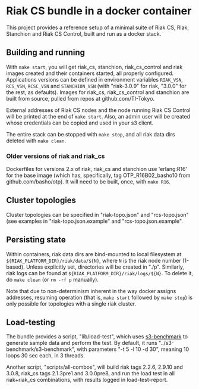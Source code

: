 # Riak CS bundle in a docker container

This project provides a reference setup of a minimal suite of Riak CS,
Riak, Stanchion and Riak CS Control, built and run as a docker stack.

## Building and running

With `make start`, you will get riak\_cs, stanchion, riak\_cs\_control
and riak images created and their containers started, all properly
configured.  Applications versions can be defined in environment
variables `RIAK_VSN`, `RCS_VSN`, `RCSC_VSN` and `STANCHION_VSN` (with
"riak-3.0.9" for riak, "3.0.0" for the rest, as defaults).  Images for
riak\_cs, riak\_cs\_control and stanchion are built from source,
pulled from repos at github.com/TI-Tokyo.

External addresses of Riak CS nodes and the node running Riak CS
Control will be printed at the end of `make start`.  Also, an admin user
will be created whose credentials can be copied and used in your s3 client.

The entire stack can be stopped with `make stop`, and all riak data
dirs deleted with `make clean`.

### Older versions of riak and riak_cs

Dockerfiles for versions 2.x of riak, riak\_cs and stanchion use
'erlang:R16' for the base image (which has, specifically, tag
OTP\_R16B02\_basho10 from github.com/basho/otp).  It will need to be
built, once, with `make R16`.

## Cluster topologies

Cluster topologies can be specified in "riak-topo.json" and
"rcs-topo.json" (see examples in "riak-topo.json.example" and
"rcs-topo.json.example".

## Persisting state

Within containers, riak data dirs are bind-mounted to local filesystem
at `${RIAK_PLATFORM_DIR}/riak/data/${N}`, where `N` is the riak node
number (1-based).  Unless explicitly set, directories will be created
in "./p".  Similarly, riak logs can be found at
`${RIAK_PLATFORM_DIR}/riak/logs/${N}`.  To delete it, do `make clean`
(or `rm -rf p` manually).

Note that due to non-determinism inherent in the way docker assigns
addresses, resuming operation (that is, `make start` followed by `make
stop`) is only possible for topologies with a
single riak cluster.

## Load-testing

The bundle provides a script, "lib/load-test", which uses
[s3-benchmark](https://github.com/TI-Tokyo/s3-benchmark) to generate
sample data and perform the test.  By default, it runs
"../s3-benchmark/s3-benchmark", with parameters "-t 5 -l 10 -d 30",
meaning 10 loops 30 sec each, in 3 threads.

Another script, "scripts/all-combos", will build riak tags 2.2.6,
2.9.10 and 3.0.8, riak\_cs tags 2.1.3pre1 and 3.0.0pre8, and run the
load test in all riak+riak\_cs combinations, with results logged in
load-test-report.
